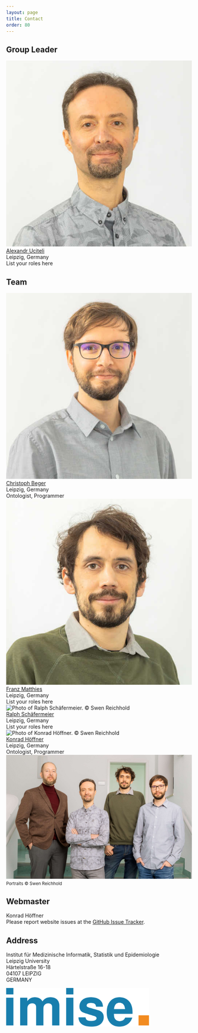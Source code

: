 ```yaml
---
layout: page
title: Contact
order: 80
---
```

<!--<img src="public/team.jpg" style="max-width:90%;margin:0 auto;" alt="TOP group photo">-->
## Group Leader
<div class="teamGrid">
<div class="portrait">
    <img alt="Photo of Alexandr Uciteli. © Swen Reichhold" src="photos/Uciteli_A.jpg">
</div>
<div class="inbox">
<a href="{{ site.links.alex}}">Alexandr Uciteli</a><br>
Leipzig, Germany<br>
List your roles here<br>
</div>
</div>

<!--  -->
## Team
<div class="teamGrid">
<div class="portrait">
    <img alt="Photo of Christoph Beger. © Swen Reichhold" src="photos/Beger_C.jpg">
</div>
<div class="inbox">
<a href="{{ site.links.christoph }}">Christoph Beger</a><br>
Leipzig, Germany<br>
Ontologist, Programmer<br>
</div>

<div class="portrait">
    <img alt="Photo of Franz Matthies. © Swen Reichhold" src="photos/Matthies_F.jpg">
</div>
<div class="inbox">
<a href="{{ site.links.franz}}">Franz Matthies</a><br>
Leipzig, Germany<br>
List your roles here<br>
</div>

<div class="portrait">
    <img alt="Photo of Ralph Schäfermeier. © Swen Reichhold" src="photos/Schäfermeier_R.jpg">
</div>
<div class="inbox">
<a href="{{ site.links.ralph}}">Ralph Schäfermeier</a><br>
Leipzig, Germany<br>
List your roles here<br>
</div>

<div class="portrait">
    <img alt="Photo of Konrad Höffner. © Swen Reichhold" src="photos/Höffner_K.jpg">
</div>
<div class="inbox">
<a href="{{ site.links.konrad}}">Konrad Höffner</a><br>
Leipzig, Germany<br>
Ontologist, Programmer<br>
</div>

</div>
<div class="group-photo">
    <img alt="Group photo © Swen Reichhold" src="photos/Alle.jpg">
    <small class="copyright">Portraits &copy; Swen Reichhold</small>
</div>

## Webmaster

Konrad Höffner<br>
Please report website issues at the <a href="https://github.com/Onto-Med/top.de/issues" target="_blank">GitHub Issue Tracker</a>.

## Address
Institut für Medizinische Informatik, Statistik und Epidemiologie<br>
Leipzig University<br>
Härtelstraße 16-18<br>
04107 LEIPZIG<br>
GERMANY

<a href="https://www.imise.uni-leipzig.de" target="_blank"><img src="public/imise-logo.svg" alt="IMISE Logo" style="height:7.5em;"/></a>
